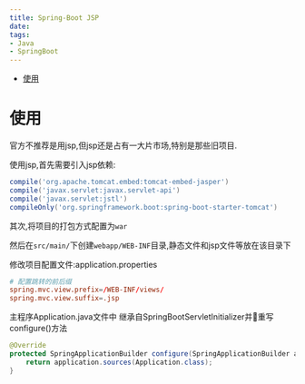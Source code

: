 ```yaml
---
title: Spring-Boot JSP
date: 
tags:
- Java
- SpringBoot
---
```


<!-- TOC -->

- [使用](#使用)

<!-- /TOC -->

# 使用

官方不推荐是用jsp,但jsp还是占有一大片市场,特别是那些旧项目.

使用jsp,首先需要引入jsp依赖:
```groovy
compile('org.apache.tomcat.embed:tomcat-embed-jasper')
compile('javax.servlet:javax.servlet-api')
compile('javax.servlet:jstl')
compileOnly('org.springframework.boot:spring-boot-starter-tomcat')
```

其次,将项目的打包方式配置为`war`

然后在`src/main/`下创建`webapp/WEB-INF`目录,静态文件和jsp文件等放在该目录下

修改项目配置文件:application.properties
```conf
# 配置跳转的前后缀
spring.mvc.view.prefix=/WEB-INF/views/
spring.mvc.view.suffix=.jsp
```

主程序Application.java文件中
继承自SpringBootServletInitializer并重写configure()方法
```Java
@Override
protected SpringApplicationBuilder configure(SpringApplicationBuilder application) {
    return application.sources(Application.class);
}
```